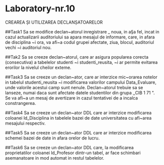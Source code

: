 # Laboratory-nr.10
CREAREA ȘI UTILIZAREA DECLANȘATOARELOR

##Task1
Sa se modifice declan~atorul inregistrare _ noua, in a§a fel, incat in cazul actualizarii
auditoriului sa apara mesajul de informare, care, in afara de disciplina ~i ora, va afi~a codul
grupei afectate, ziua, blocul, auditoriul vechi ~i auditoriul nou.

##Tak2
Sa se creeze declan~atorul, care ar asigura popularea corecta (consecutiva) a tabelelor studenti
~i studenti_reusita, ~i ar permite evitarea erorilor la nivelul cheilor exteme.

##Task3
Sa se creeze un declan~ator, care ar interzice mic~orarea notelor in tabelul studenti_reusita ~i
modificarea valorilor campului Data_Evaluare, unde valorile acestui camp sunt nenule.
Declan~atorul trebuie sa se lanseze, numai daca sunt afectate datele studentilor din grupa
,,CIB 1 71 ". Se va afi~a un mesaj de avertizare in cazul tentativei de a incalca constrangerea.

##Task4
Sa se creeze un declan~ator DDL care ar interzice modificarea coloanei ld_Disciplina in
tabelele bazei de date universitatea cu afi~area mesajului respectiv.

##Task5
Sa se creeze un declan~ator DDL care ar interzice modificarea schemei bazei de date in afara
orelor de lucru.

##Task6
Sa se creeze un declan~ator DDL care, la modificarea proprietatilor coloanei ld_Profesor
dintr-un tabel, ar face schimbari asemanatoare in mod automat in restul tabelelor.
